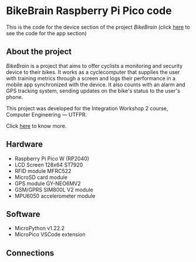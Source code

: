 # BikeBrain Raspberry Pi Pico code

This is the code for the device section of the project *BikeBrain* (click [here](https://github.com/GustavoAdamee/BikeBrainApp) to see the code for the app section)

## About the project

*BikeBrain* is a project that aims to offer cyclists a monitoring and security device to their bikes. It works as a cyclecomputer that supplies the user with training metrics through a screen and logs their performance in a mobile app synchronized with the device. It also counts with an alarm and GPS tracking system, sending updates on the bike's status to the user's phone.

This project was developed for the Integration Workshop 2 course, Computer Engineering — UTFPR.

Click [here](https://polarized-sunfish-007.notion.site/BikeBrain-1c0d6820db4348789af1ce9e1d309f0f) to know more.

## Hardware

- Raspberry Pi Pico W (RP2040)
- LCD Screen 128x64 ST7920
- RFID module MFRC522
- MicroSD card module
- GPS module GY-NEO6MV2
- GSM/GPRS SIM800L V2 module
- MPU6050 accelerometer module

## Software

- MicroPython v1.22.2
- MicroPico VSCode extension

## Connections